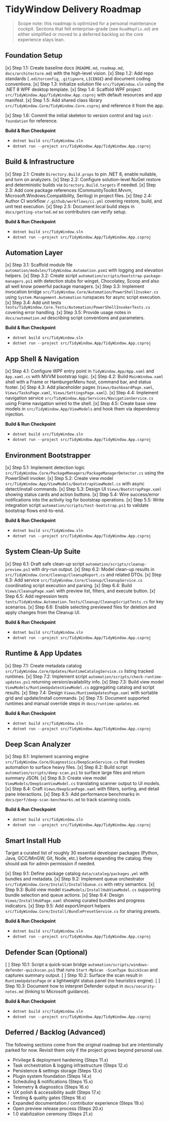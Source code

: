# TidyWindow Delivery Roadmap

> Scope note: this roadmap is optimized for a personal maintenance cockpit. Sections that felt enterprise-grade (see `RoadMapFix.md`) are either simplified or moved to a deferred backlog so the core experience stays lean.

## Foundation Setup

[x] Step 1.1: Create baseline docs (`README.md`, `roadmap.md`, `docs/architecture.md`) with the high-level vision.
[x] Step 1.2: Add repo standards (`.editorconfig`, `.gitignore`, `LICENSE`) and document coding conventions.
[x] Step 1.3: Initialize solution file `src/TidyWindow.sln` using the .NET 8 WPF desktop template.
[x] Step 1.4: Scaffold WPF project `src/TidyWindow.App/TidyWindow.App.csproj` with default resources and app manifest.
[x] Step 1.5: Add shared class library `src/TidyWindow.Core/TidyWindow.Core.csproj` and reference it from the app.

[x] Step 1.6: Commit the initial skeleton to version control and tag `init-foundation` for reference.

**Build & Run Checkpoint**

-   `dotnet build src/TidyWindow.sln`
-   `dotnet run --project src/TidyWindow.App/TidyWindow.App.csproj`

## Build & Infrastructure

[x] Step 2.1: Create `Directory.Build.props` to pin .NET 8, enable nullable, and turn on analyzers.
[x] Step 2.2: Configure solution-level NuGet restore and deterministic builds via `Directory.Build.targets` if needed.
[x] Step 2.3: Add core package references (CommunityToolkit.Mvvm, Microsoft.Windows.Compatibility, Serilog) in project files.
[x] Step 2.4: Author CI workflow `/.github/workflows/ci.yml` covering restore, build, and unit test execution.
[x] Step 2.5: Document local build steps in `docs/getting-started.md` so contributors can verify setup.

**Build & Run Checkpoint**

-   `dotnet build src/TidyWindow.sln`
-   `dotnet run --project src/TidyWindow.App/TidyWindow.App.csproj`

## Automation Layer

[x] Step 3.1: Scaffold module file `automation/modules/TidyWindow.Automation.psm1` with logging and elevation helpers.
[x] Step 3.2: Create script `automation/scripts/bootstrap-package-managers.ps1` with detection stubs for winget, Chocolatey, Scoop and also all well know powerful package managers.
[x] Step 3.3: Implement invocation bridge `src/TidyWindow.Core/Automation/PowerShellInvoker.cs` using `System.Management.Automation` runspaces for async script execution.
[x] Step 3.4: Add unit tests `tests/TidyWindow.Core.Tests/Automation/PowerShellInvokerTests.cs` covering error handling.
[x] Step 3.5: Provide usage notes in `docs/automation.md` describing script conventions and parameters.

**Build & Run Checkpoint**

-   `dotnet build src/TidyWindow.sln`
-   `dotnet run --project src/TidyWindow.App/TidyWindow.App.csproj`

## App Shell & Navigation

[x] Step 4.1: Configure WPF entry point in `TidyWindow.App/App.xaml` and `App.xaml.cs` with MVVM bootstrap logic.
[x] Step 4.2: Build `MainWindow.xaml` shell with a Frame or HamburgerMenu host, command bar, and status footer.
[x] Step 4.3: Add placeholder pages (`Views/DashboardPage.xaml`, `Views/TasksPage.xaml`, `Views/SettingsPage.xaml`).
[x] Step 4.4: Implement navigation service `src/TidyWindow.App/Services/NavigationService.cs` using Frame navigation wired to the shell.
[x] Step 4.5: Create base view models in `src/TidyWindow.App/ViewModels` and hook them via dependency injection.

**Build & Run Checkpoint**

-   `dotnet build src/TidyWindow.sln`
-   `dotnet run --project src/TidyWindow.App/TidyWindow.App.csproj`

## Environment Bootstrapper

[x] Step 5.1: Implement detection logic `src/TidyWindow.Core/PackageManagers/PackageManagerDetector.cs` using the PowerShell invoker.
[x] Step 5.2: Create view model `src/TidyWindow.App/ViewModels/BootstrapViewModel.cs` with async detect/install commands.
[x] Step 5.3: Design UI `Views/BootstrapPage.xaml` showing status cards and action buttons.
[x] Step 5.4: Wire success/error notifications into the activity log for bootstrap operations.
[x] Step 5.5: Write integration script `automation/scripts/test-bootstrap.ps1` to validate bootstrap flows end-to-end.

**Build & Run Checkpoint**

-   `dotnet build src/TidyWindow.sln`
-   `dotnet run --project src/TidyWindow.App/TidyWindow.App.csproj`

## System Clean-Up Suite

[x] Step 6.1: Draft safe clean-up script `automation/scripts/cleanup-preview.ps1` with dry-run output.
[x] Step 6.2: Model clean-up results in `src/TidyWindow.Core/Cleanup/CleanupReport.cs` and related DTOs.
[x] Step 6.3: Add service `src/TidyWindow.Core/Cleanup/CleanupService.cs` coordinating script execution and parsing.
[x] Step 6.4: Build `Views/CleanupPage.xaml` with preview list, filters, and execute button.
[x] Step 6.5: Add regression tests `tests/TidyWindow.Automation.Tests/Cleanup/CleanupScriptTests.cs` for key scenarios.
[x] Step 6.6: Enable selecting previewed files for deletion and apply changes from the Cleanup UI.

**Build & Run Checkpoint**

-   `dotnet build src/TidyWindow.sln`
-   `dotnet run --project src/TidyWindow.App/TidyWindow.App.csproj`

## Runtime & App Updates

[x] Step 7.1: Create metadata catalog `src/TidyWindow.Core/Updates/RuntimeCatalogService.cs` listing tracked runtimes.
[x] Step 7.2: Implement script `automation/scripts/check-runtime-updates.ps1` returning version/availability info.
[x] Step 7.3: Build view model `ViewModels/RuntimeUpdatesViewModel.cs` aggregating catalog and script results.
[x] Step 7.4: Design `Views/RuntimeUpdatesPage.xaml` with sortable grid and update/install commands.
[x] Step 7.5: Document supported runtimes and manual override steps in `docs/runtime-updates.md`.

**Build & Run Checkpoint**

-   `dotnet build src/TidyWindow.sln`
-   `dotnet run --project src/TidyWindow.App/TidyWindow.App.csproj`

## Deep Scan Analyzer

[x] Step 8.1: Implement scanning engine `src/TidyWindow.Core/Diagnostics/DeepScanService.cs` that invokes automation to surface heavy files.
[x] Step 8.2: Build script `automation/scripts/deep-scan.ps1` to surface large files and return summary JSON.
[x] Step 8.3: Create view model `ViewModels/DeepScanViewModel.cs` translating scanner output to UI models.
[x] Step 8.4: Craft `Views/DeepScanPage.xaml` with filters, sorting, and detail pane interactions.
[x] Step 8.5: Add performance benchmarks in `docs/perf/deep-scan-benchmarks.md` to track scanning costs.

**Build & Run Checkpoint**

-   `dotnet build src/TidyWindow.sln`
-   `dotnet run --project src/TidyWindow.App/TidyWindow.App.csproj`

## Smart Install Hub

Target a curated list of roughly 30 essential developer packages (Python, Java, GCC/MinGW, Git, Node, etc.) before expanding the catalog. they should ask for admin permission if needed.

[x] Step 9.1: Define package catalog `data/catalog/packages.yml` with bundles and metadata.
[x] Step 9.2: Implement queue orchestrator `src/TidyWindow.Core/Install/InstallQueue.cs` with retry semantics.
[x] Step 9.3: Build view model `ViewModels/InstallHubViewModel.cs` supporting bundle selection and queue actions.
[x] Step 9.4: Design `Views/InstallHubPage.xaml` showing curated bundles and progress indicators.
[x] Step 9.5: Add export/import helpers `src/TidyWindow.Core/Install/BundlePresetService.cs` for sharing presets.

**Build & Run Checkpoint**

-   `dotnet build src/TidyWindow.sln`
-   `dotnet run --project src/TidyWindow.App/TidyWindow.App.csproj`

## Defender Scan (Optional)

[ ] Step 10.1: Script a quick-scan bridge `automation/scripts/windows-defender-quickscan.ps1` that runs `Start-MpScan -ScanType QuickScan` and captures summary output.
[ ] Step 10.2: Surface the scan result in `RuntimeUpdatesPage` or a lightweight status panel (no heuristics engine).
[ ] Step 10.3: Document how to interpret Defender output in `docs/security-notes.md` (linking to Microsoft guidance).

**Build & Run Checkpoint**

-   `dotnet build src/TidyWindow.sln`
-   `dotnet run --project src/TidyWindow.App/TidyWindow.App.csproj`

## Deferred / Backlog (Advanced)

The following sections come from the original roadmap but are intentionally parked for now. Revisit them only if the project grows beyond personal use.

-   Privilege & deployment hardening (Steps 11.x)
-   Task orchestration & logging infrastructure (Steps 12.x)
-   Persistence & settings storage (Steps 13.x)
-   Plugin system foundation (Steps 14.x)
-   Scheduling & notifications (Steps 15.x)
-   Telemetry & diagnostics (Steps 16.x)
-   UX polish & accessibility audit (Steps 17.x)
-   Testing & quality gates (Steps 18.x)
-   Expanded documentation / contributor experience (Steps 19.x)
-   Open preview release process (Steps 20.x)
-   1.0 stabilization ceremony (Steps 21.x)
